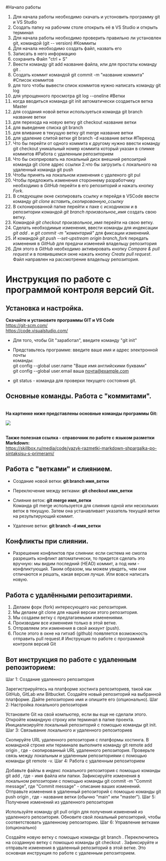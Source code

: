 
#Начало работы
1. Для начала работы необходимо скачать и устоновить программу git и VS Studio
2. Создать папку на рабочим столе отокрыть её в VS Studio и открыть терминал
3. Для начала работы необходимо проверить правильно ли установлен git, командой (git --
version)
#Коммиты
1. Для начала необходимо создать файл, назвать его
2. Записать в него информацию
3. сохранить Файл "ctrl + S"
4. Веести команду git add название файла, или для простаты команду git .
5. Создать коммит командой git commit -m "название коммита"
#Список коммитов
1. для того чтобы вывести спиок коммитов нужно написать команду git log
2. для упрощенного просмотра git log --oneline 
#Ветки
1. когда вводиться команда git init автоматически создаеться ветка Master
2. для создания новой ветки используеться команда git branch название ветки
3. для перехода на новую ветку git checkout название ветки
4. для выведение списка git branch
5. для вливание в текущую ветку git merge название ветки
6. для удаление слитой ветки git branch -d название ветки
#Переход
1. Что бы перейти от одного коммита к другому нужно ввести команду git checkout уникальный номер коммита который указан в спимке коммитов
#Работа с удаленным репозиторием
1. Что бы скоприровать на локальный диск внешний репозитрий команда git clone адрес ссылки
2.что бы загрузить с локального на удаленный команда git push
3. Чтобы принять на локальном изменения с удаленого git pul
4. Чтобы предложить изменения стороннему разработчику 
необходимо в *GitHub* перейти в его репозиторий и 
нажать кнопку *Fork*.
5. В следующем окне скопировать ссылку и перейдя в 
VSCode ввести команду *git clone 
вставить_скопированную_ссылку*
6. В склонированной папке перейти к паке с исходником 
и в репозитории командой *git branch произвольное_имя*
создать свою ветку.
7. Командой *git checkout произвольное_имя* перейти на
свою ветку.
8. Сделать необходимые изменения, ввести команды для 
индексации *git add .* и *git commit -m "коментарий"*
для фиксации изменений.
9. И командой *git push --set-upstream origin 
branch_fork* передать  изменения в *GitHub* для 
предачи изменеий владельцу репозитория
10. Для этого в *GitHub* необходимо активировать 
кнопку *Compare & pull request* и в появившемся окне 
нажать кнопку *Create pull request*. Файл направлен на
рассмотрение владельцу репозитория. 


# Инструкция по работе с программой контроля версий Git.





## Установка и настройка.

__**Скачайте и установите программы GIT и VS Code**__
\
<u><https://git-scm.com/></u>
\
<u><https://code.visualstudio.com/></u>

* Для того, чтобы Git "заработал", введите команду "git init"

* Представьтесь программе: введите ваше имя и адрес электронной почты \
команды: \
git config --global user.name "Ваше имя английскими буквами" \
git config --global user.email ваша <u>почта@example.com</u>

* git status - команда для проверки текущего состояния git.

## Основные команды. Работа с "коммитами".
\
**На картинке ниже представлены основные команды программы Git:**

![](<Основные команды-1.png>)

\
**Также полезная ссылка - справочник по работе с языком разметки Markdown:**\
<u><https://skillbox.ru/media/code/yazyk-razmetki-markdown-shpargalka-po-sintaksisu-s-primerami/></u>

## Работа с "ветками" и слиянием.
* Создание новой ветки: **git branch имя_ветки**
* Переключение между ветками: **git checkout имя_ветки**
* Слияние веток: **git merge имя_ветки**\
Команда git merge используется для слияния одной или нескольких веток в текущую. Затем она устанавливает указатель текущей ветки на результирующий коммит.

* Удаление ветки: **git branch -d имя_ветки**

## Конфликты при слиянии.
* Разрешение конфликтов при слиянии: если система не смогла разрешить конфликт автоматически, то придется сделать это вручную: мы видим последний (HEAD) коммит, а под ним - конфликтующий. Таким образом, мы можем увидеть, чем они отличаются и решать, какая версия лучше. Или вовсе написать новую.

## Работа с удалёнными репозитариями.

1. Делаем форк (fork) интересующего нас репозитория.
2. Мы делаем git clone для нашей версии этого репозитория.
3. Мы создаем ветку с предлагаемыми изменениями.
4. Производим все изменнеия только в этой ветке.
5. Отправляем эти изменения в свой аккаунт (push).
6. После этого в окне на гитхаб (github) появляется возможность отправить pull request.# Инструкция по работе с программой контроля версий Git

## Вот инструкция по работе с удаленным репозиторием:

Шаг 1: Создание удаленного репозитория

Зарегистрируйтесь на платформе хостинга репозиториев, такой как GitHub, GitLab или Bitbucket.
Создайте новый репозиторий на выбранной платформе.
Дайте репозиторию имя и опишите его (опционально).
Шаг 2: Настройка локального репозитория

Установите Git на свой компьютер, если вы еще не сделали этого.
Откройте командную строку или терминал в папке проекта.
Инициализируйте локальный репозиторий с помощью команды git init.
Шаг 3: Связывание локального и удаленного репозиториев

Скопируйте URL удаленного репозитория с платформы хостинга.
В командной строке или терминале выполните команду git remote add origin <URL>, где <URL> - скопированный URL удаленного репозитория.
Проверьте связь между локальным и удаленным репозиториями с помощью команды git remote -v.
Шаг 4: Работа с удаленным репозиторием

Добавьте файлы в индекс локального репозитория с помощью команды git add <file>, где <file> - имя файла или папки.
Зафиксируйте изменения в локальном репозитории с помощью команды git commit -m "Commit message", где "Commit message" - описание ваших изменений.
Отправьте изменения в удаленный репозиторий с помощью команды git push origin <branch>, где <branch> - название ветки (обычно "main" или "master").
Шаг 5: Получение изменений из удаленного репозитория

Используйте команду git pull origin <branch> для получения изменений из удаленного репозитория.
Обновите свой локальный репозиторий, чтобы соответствовать удаленному репозиторию.
Шаг 6: Управление ветками (опционально)

Создайте новую ветку с помощью команды git branch <branch-name>.
Переключитесь на созданную ветку с помощью команды git checkout <branch-name>.
Зафиксируйте и отправьте изменения в удаленный репозиторий в этой ветке.
Это основная инструкция по работе с удаленным репозиторием.